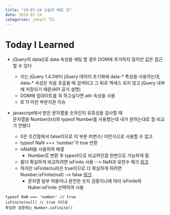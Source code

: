 ```yaml
---
title: "19-07-24 오늘의 배운 것"
date: 2019-07-24 
categories: jekyll TIL
---
```


# Today I Learned 

* jQuery의 data()로 data 속성을 세팅 할 경우 DOM에 추가하지 않지만 값은 접근할 수 있다  
  * 이는 jQuery 1.4.3부터 jQuery 데이터 초기화에 data-* 특성을 사용하는데,  
  data-* 속성은 처음 호출될 때 검색되고 그 뒤로 액세스 되지 않고 jQuery 내부에 저장되기 때문(API 공식 설명)  
  * DOM에 업데이트를 꼭 하고싶다면 attr 속성을 사용
  * IE 11 미만 부분지원 이슈

* javascript에서 받은 문자열을 숫자인지 유효성을 검사할 때  
문자열을 Number(txt)와 typeof Number를 사용했는데 내가 원하는대로 잘 비교가 안됐다
  * 0은 조건절에서 false이므로 이 부분 if(변수) 이런식으로 사용할 수 없고
  * typeof NaN === 'number'가 true 반환
  * isNaN을 사용하여 해결
    * Number로 변환 후 typeof으로 비교하던걸 한번으로 가능하게 됨
  * 좀더 확실하게 비교하려면 isFinite 사용 --> NaN과 유한수 체크  [링크](https://weicomes.tistory.com/132)
  * 하지만 isFinite(null)은 true이므로 더 확실하게 하려면 Number.isFinite(null) --> false
  [링크](https://github.com/30-seconds/30-seconds-of-code/issues/41)
    * 문자열 일부 허용이냐 완전한 숫자 검증이냐에 따라 isFinite와 Nuber.isFinite 선택하여 사용
<pre><code>typeof NaN === 'number' // true
isFinite(null) // true 이므로
확실한 검증때는 Number.isFinite()</code></pre>

